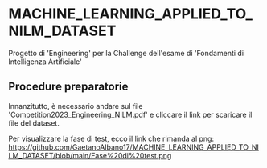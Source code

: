 # MACHINE_LEARNING_APPLIED_TO_NILM_DATASET
Progetto di 'Engineering' per la Challenge dell'esame di 'Fondamenti di Intelligenza Artificiale' 


## Procedure preparatorie
Innanzitutto, è necessario andare sul file 'Competition2023_Engineering_NILM.pdf' e cliccare il link per scaricare il file del dataset.

Per visualizzare la fase di test, ecco il link che rimanda al png:
https://github.com/GaetanoAlbano17/MACHINE_LEARNING_APPLIED_TO_NILM_DATASET/blob/main/Fase%20di%20test.png
